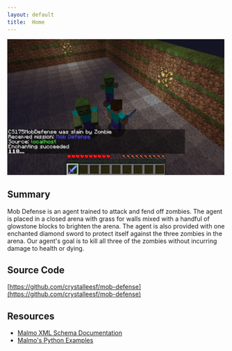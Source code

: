 ```yaml
---
layout: default
title:  Home
---
```


<img src="./images/mob-defense-screenshot.png" alt="Mob Defense screenshot" width="500"/>

## Summary
Mob Defense is an agent trained to attack and fend off zombies. The agent is placed in a closed arena with grass for walls mixed with a handful of glowstone blocks to brighten the arena. The agent is also provided with one enchanted diamond sword to protect itself against the three zombies in the arena. Our agent's goal is to kill all three of the zombies without incurring damage to health or dying.

## Source Code
[https://github.com/crystalleesf/mob-defense](https://github.com/crystalleesf/mob-defense)

## Resources
- [Malmo XML Schema Documentation](https://microsoft.github.io/malmo/0.21.0/Schemas/MissionHandlers.html)
- [Malmo's Python Examples](https://github.com/microsoft/malmo/tree/master/Malmo/samples/Python_examples)

